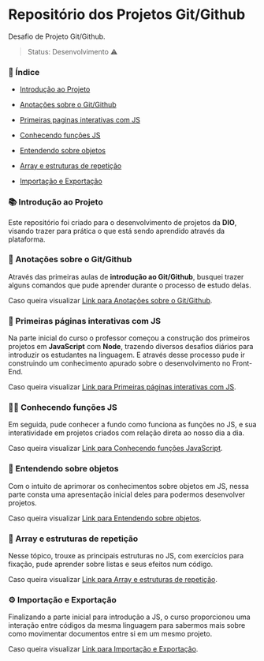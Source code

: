 # Repositório dos Projetos Git/Github
Desafio de Projeto Git/Github.

> Status: Desenvolvimento :warning:

### :bookmark_tabs: Índice

- [Introdução ao Projeto](#books-introdução-ao-projeto)

- [Anotações sobre o Git/Github](#page_with_curl-anota%C3%A7%C3%B5es-sobre-o-gitgithub)

- [Primeiras paginas interativas com JS](#triangular_flag_on_post-primeiras-p%C3%A1ginas-interativas-com-js)

- [Conhecendo funções JS](#woman_scientist-conhecendo-fun%C3%A7%C3%B5es-js)

- [Entendendo sobre objetos](#repeat_one-entendendo-sobre-objetos)

- [Array e estruturas de repetição](#repeat-array-e-estruturas-de-repeti%C3%A7%C3%A3o)

- [Importação e Exportação](#gear-importa%C3%A7%C3%A3o-e-exporta%C3%A7%C3%A3o)

### :books: Introdução ao Projeto

Este repositório foi criado para o desenvolvimento de projetos da **DIO**, visando trazer para prática o que está sendo aprendido através da plataforma.

### :page_with_curl: Anotações sobre o Git/Github

Através das primeiras aulas de **introdução ao Git/Github**, busquei trazer alguns comandos que pude aprender durante o processo de estudo delas. 

Caso queira visualizar [Link para Anotações sobre o Git/Github](https://github.com/Pamelamorim1/dio-desafio-github-primeiro-repositorio/blob/e6ba0a52416283f15930a4fdee36590b6eea9e6e/Projetos/Introdu%C3%A7%C3%A3o%20ao%20Git%20e%20ao%20Github/Anota%C3%A7%C3%B5es%20sobre%20Git-Github.md).

### :triangular_flag_on_post: Primeiras páginas interativas com JS

Na parte inicial do curso o professor começou a construção dos primeiros projetos em **JavaScript** com **Node**, trazendo diversos desafios diários para introduzir os estudantes na linguagem. E através desse processo pude ir construindo um conhecimento apurado sobre o desenvolvimento no Front-End.

Caso queira visualizar [Link para Primeiras páginas interativas com JS](https://github.com/Pamelamorim1/dio-desafio-github-primeiro-repositorio/tree/main/Projetos/Primeiras%20paginas%20interativas%20com%20JS).

### :woman_scientist: Conhecendo funções JS

Em seguida, pude conhecer a fundo como funciona as funções no JS, e sua interatividade em projetos criados com relação direta ao nosso dia a dia. 

Caso queira visualizar [Link para Conhecendo funções JavaScript](https://github.com/Pamelamorim1/dio-desafio-github-primeiro-repositorio/tree/main/Projetos/Conhecendo%20func%C3%B5es%20JavaScript).

### :repeat_one: Entendendo sobre objetos

Com o intuito de aprimorar os conhecimentos sobre objetos em JS, nessa parte consta uma apresentação inicial deles para podermos desenvolver projetos. 

Caso queira visualizar [Link para Entendendo sobre objetos](https://github.com/Pamelamorim1/dio-desafio-github-primeiro-repositorio/tree/main/Projetos/Entendendo%20sobre%20objetos/Objetos).

### :repeat: Array e estruturas de repetição

Nesse tópico, trouxe as principais estruturas no JS, com exercícios para fixação, pude aprender sobre listas e seus efeitos num código.

Caso queira visualizar [Link para Array e estruturas de repetição](https://github.com/Pamelamorim1/dio-desafio-github-primeiro-repositorio/tree/main/Projetos/Listas%20(arrays)).

### :gear: Importação e Exportação

Finalizando a parte inicial para introdução a JS, o curso proporcionou uma interação entre códigos da mesma linguagem para sabermos mais sobre como movimentar documentos entre si em um mesmo projeto.

Caso queira visualizar [Link para Importação e Exportação](https://github.com/Pamelamorim1/dio-desafio-github-primeiro-repositorio/tree/main/Projetos/Importacao%20js).
